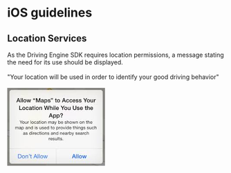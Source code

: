 # iOS guidelines
## Location Services
As the Driving Engine SDK requires location permissions, a message stating the need for its use should be displayed. 
<br/><br/>
"Your location will be used in order to identify your good driving behavior"
<br/><br/>
![Location Service Toast](iOS.jpeg)
